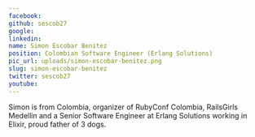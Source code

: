 ```yaml
---
facebook: 
github: sescob27
google: 
linkedin: 
name: Simon Escobar Benitez
position: Colombian Software Engineer (Erlang Solutions)
pic_url: uploads/simon-escobar-benitez.png
slug: simon-escobar-benitez
twitter: sescob27
youtube: 
---
```

<p>Simon is&nbsp;from Colombia, organizer of RubyConf Colombia, RailsGirls Medellin and a Senior Software Engineer at Erlang Solutions working in Elixir, proud father of 3 dogs.</p>
